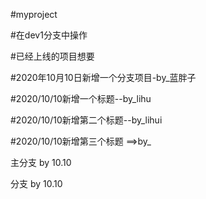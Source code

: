 #myproject

#在dev1分支中操作

#已经上线的项目想要

#2020年10月10日新增一个分支项目-by_蓝胖子

#2020/10/10新增一个标题--by_lihu

#2020/10/10新增第二个标题--by_lihui

#2020/10/10新增第三个标题 ==>by_

主分支  by 10.10

分支 by 10.10


